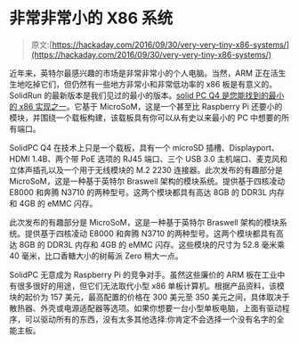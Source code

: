 # 非常非常小的 X86 系统

> 原文:[https://hackaday.com/2016/09/30/very-very-tiny-x86-systems/](https://hackaday.com/2016/09/30/very-very-tiny-x86-systems/)

近年来，英特尔最感兴趣的市场是非常非常小的个人电脑。当然，ARM 正在活生生地吃掉它们，但仍然有一些地方非常小和非常低功率的 x86 板是有意义的。SolidRun 的最新版本是我们见过的最小的版本。[solid PC Q4 是您能找到的最小的 x86 实现之一](https://www.solid-run.com/intel-braswell-family/solidpc-q4-carrier-board/)。它基于 MicroSoM，这是一个甚至比 Raspberry Pi 还要小的模块，并围绕一个载板构建，该载板具有你可以从有史以来最小的 PC 中想要的所有端口。

SolidPC Q4 在技术上只是一个载板，具有一个 microSD 插槽、Displayport、HDMI 1.4B、两个带 PoE 选项的 RJ45 端口、三个 USB 3.0 主机端口、麦克风和立体声插孔以及一个用于无线模块的 M.2 2230 连接器。此次发布的有趣部分是 MicroSoM，这是一种基于英特尔 Braswell 架构的模块系统。提供基于四核凌动 E8000 和奔腾 N3710 的两种型号。这两个模块都具有高达 8GB 的 DDR3L 内存和 4GB 的 eMMC 闪存。

此次发布的有趣部分是 MicroSoM，这是一种基于英特尔 Braswell 架构的模块系统。提供基于四核凌动 E8000 和奔腾 N3710 的两种型号。这两个模块都具有高达 8GB 的 DDR3L 内存和 4GB 的 eMMC 闪存。这些模块的尺寸为 52.8 毫米乘 40 毫米，比口香糖大小的树莓派 Zero 稍大一点。

SolidPC 无意成为 Raspberry Pi 的竞争对手。虽然这些廉价的 ARM 板在工业中有很多很好的用途，但它们无法取代小型 x86 单板计算机。根据产品资料，该模块的起价为 157 美元，最高配置的价格在 300 美元至 350 美元之间，具体取决于散热器、外壳或电源适配器等选项。如果你想要一台小型单板电脑，上面有驱动程序，可以驱动所有的东西，没有太多其他选择:你肯定不会选择一个没有名字的全能主板。